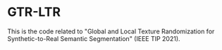 # GTR-LTR
This is the code related to "Global and Local Texture Randomization for Synthetic-to-Real Semantic Segmentation" (IEEE TIP 2021).

